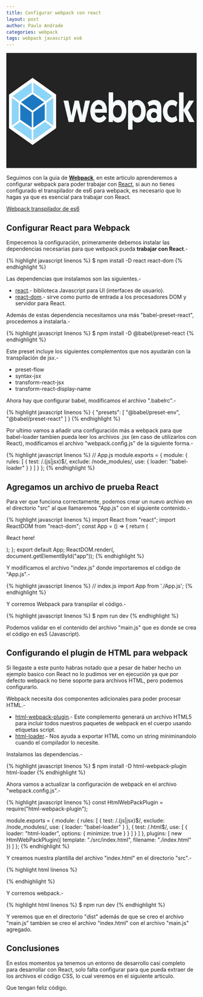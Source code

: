 ```yaml
---
title: Configurar webpack con react
layout: post
author: Paulo Andrade
categories: webpack
tags: webpack javascript es6
---
```


![Webpack javascript](/img/webpack.jpg)

Seguimos con la guia de **[Webpack](/articulos/webpack-instalacion-y-primeros-pasos.html)**, en este articulo aprenderemos a configurar webpack para poder trabajar con [React](/articulos/introduccion-a-react-creando-aplicacion-basica.html), si aun no tienes configurado el transpilador de es6 para webpack, es necesario que lo hagas ya que es esencial para trabajar con React.

[Webpack transpilador de es6](/articulos/webpack-transpilando-javascript-es6-con-babel-7.html)

## Configurar React para Webpack

Empecemos la configuración, primeramente debemos instalar las dependencias necesarias para que webpack pueda **trabajar con React**.-

{% highlight javascript linenos %}
$ npm install -D react react-dom
{% endhighlight %}

Las dependencias que instalamos son las siguientes.-

* [react](https://www.npmjs.com/package/react).- biblioteca Javascript para UI (interfaces de usuario).
* [react-dom](https://www.npmjs.com/package/react-dom).- sirve como punto de entrada a los procesadores DOM y servidor para React.

Además de estas dependencia necesitamos una más "babel-preset-react", procedemos a instalarla.-

{% highlight javascript linenos %}
$ npm install -D @babel/preset-react
{% endhighlight %}

Este preset incluye los siguientes complementos que nos ayudarán con la transpílación de jsx.-

* preset-flow
* syntax-jsx
* transform-react-jsx
* transform-react-display-name

Ahora hay que configurar babel, modificamos el archivo ".babelrc".-

{% highlight javascript linenos %}
{
  "presets": [
    "@babel/preset-env",
    "@babel/preset-react"
  ]
}
{% endhighlight %}

Por ultimo vamos a añadir una configuración más a webpack para que babel-loader tambien pueda leer los archivos .jsx (en caso de utilizarlos con React), modificamos el archivo "webpack.config.js" de la siguiente forma.-

{% highlight javascript linenos %}
// App.js
module.exports = {
  module: {
    rules: [
      {
        test: /\.(js|jsx)$/,
        exclude: /node_modules/,
        use: {
          loader: "babel-loader"
        }
      }
    ]
  }
};
{% endhighlight %}

## Agregamos un archivo de prueba React

Para ver que funciona correctamente, podemos crear un nuevo archivo en el directorio "src" al que llamaremos "App.js" con el siguiente contenido.-

{% highlight javascript linenos %}
import React from "react";
import ReactDOM from "react-dom";
const App = () => {
  return (
    <div>
      <p>React here!</p>
    </div>
  );
};
export default App;
ReactDOM.render(<App />, document.getElementById("app"));
{% endhighlight %}

Y modificamos el archivo "index.js" donde importaremos el código de "App.js".-

{% highlight javascript linenos %}
// index.js
import App from './App.js';
{% endhighlight %}

Y corremos Webpack para transpilar el código.-

{% highlight javascript linenos %}
$ npm run dev
{% endhighlight %}

Podemos validar en el contenido del archivo "main.js" que es donde se crea el código en es5 (Javascript).

## Configurando el plugin de HTML para webpack

Si llegaste a este punto habras notado que a pesar de haber hecho un ejemplo basico con React no lo pudimos ver en ejecución ya que por defecto webpack no tiene soporte para archivos HTML, pero podemos configurarlo.

Webpack necesita dos componentes adicionales para poder procesar HTML.-

* [html-webpack-plugin](https://www.npmjs.com/package/html-webpack-plugin).- Este complemento generará un archivo HTML5 para incluir todos nuestros paquetes de webpack  en el cuerpo usando etiquetas script.
* [html-loader](https://www.npmjs.com/package/html-loader).- Nos ayuda a exportar HTML como un string miniminandolo cuando el compilador lo necesite.

Instalamos las dependencias.-

{% highlight javascript linenos %}
$ npm install -D html-webpack-plugin html-loader
{% endhighlight %}

Ahora vamos a actualizar la configuración de webpack en el archivo "webpack.config.js".-

{% highlight javascript linenos %}
const HtmlWebPackPlugin = require("html-webpack-plugin");

module.exports = {
  module: {
    rules: [
      {
        test: /\.(js|jsx)$/,
        exclude: /node_modules/,
        use: {
          loader: "babel-loader"
        }
      },
      {
        test: /\.html$/,
        use: [
          {
            loader: "html-loader",
            options: { minimize: true }
          }
        ]
      }
    ]
  },
  plugins: [
    new HtmlWebPackPlugin({
      template: "./src/index.html",
      filename: "./index.html"
    })
  ]
};
{% endhighlight %}

Y creamos nuestra plantilla del archivo "index.html" en el directorio "src".-

{% highlight html linenos %}
<!DOCTYPE html>
<html lang="es">
<head>
    <meta charset="utf-8">
    <title>Webpack for React - Codeando</title>
</head>
<body>
    <div id="app">
    </div>
</body>
</html>
{% endhighlight %}

Y corremos webpack.-

{% highlight html linenos %}
$ npm run dev
{% endhighlight %}

Y veremos que en el directorio "dist" además de que se creo el archivo "main.js" tambien se creo el archivo "index.html" con el archivo "main.js" agregado.

## Conclusiones

En estos momentos ya tenemos un entorno de desarrollo casi completo para desarrollar con React, solo falta configurar para que pueda extraer de los archivos el código CSS, lo cual veremos en el siguiente articulo.

Que tengan feliz código.